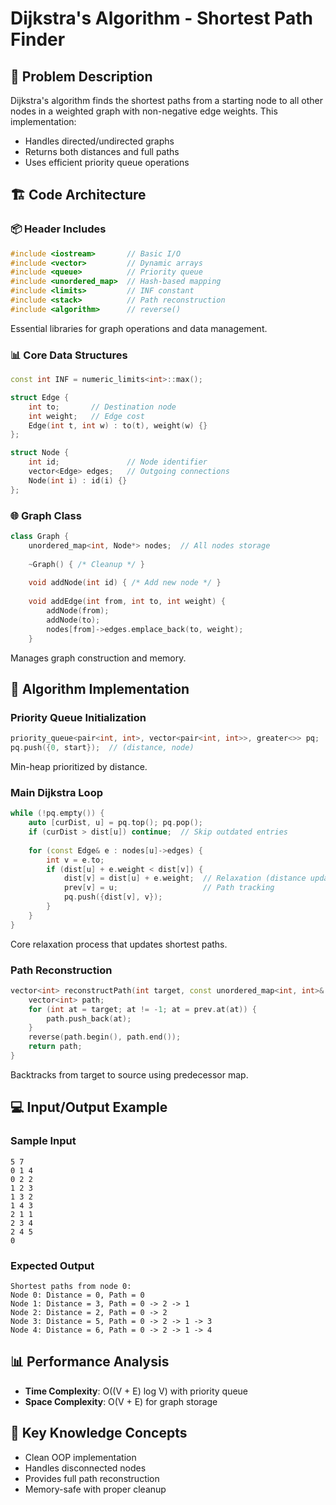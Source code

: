 # Dijkstra's Algorithm - Shortest Path Finder

## 🏰 Problem Description
Dijkstra's algorithm finds the shortest paths from a starting node to all other nodes in a weighted graph with non-negative edge weights. This implementation:
- Handles directed/undirected graphs
- Returns both distances and full paths
- Uses efficient priority queue operations

## 🏗️ Code Architecture

### 📦 Header Includes
```cpp
#include <iostream>       // Basic I/O
#include <vector>         // Dynamic arrays
#include <queue>          // Priority queue
#include <unordered_map>  // Hash-based mapping
#include <limits>         // INF constant
#include <stack>          // Path reconstruction
#include <algorithm>      // reverse()
```
Essential libraries for graph operations and data management.

### 📊 Core Data Structures
```cpp
const int INF = numeric_limits<int>::max();

struct Edge {
    int to;       // Destination node
    int weight;   // Edge cost
    Edge(int t, int w) : to(t), weight(w) {}
};

struct Node {
    int id;               // Node identifier
    vector<Edge> edges;   // Outgoing connections
    Node(int i) : id(i) {}
};
```

### 🌐 Graph Class
```cpp
class Graph {
    unordered_map<int, Node*> nodes;  // All nodes storage
    
    ~Graph() { /* Cleanup */ }
    
    void addNode(int id) { /* Add new node */ }
    
    void addEdge(int from, int to, int weight) {
        addNode(from);
        addNode(to);
        nodes[from]->edges.emplace_back(to, weight);
    }
```
Manages graph construction and memory.

## 🚀 Algorithm Implementation

### Priority Queue Initialization
```cpp
priority_queue<pair<int, int>, vector<pair<int, int>>, greater<>> pq;
pq.push({0, start});  // (distance, node)
```
Min-heap prioritized by distance.

### Main Dijkstra Loop
```cpp
while (!pq.empty()) {
    auto [curDist, u] = pq.top(); pq.pop();
    if (curDist > dist[u]) continue;  // Skip outdated entries
    
    for (const Edge& e : nodes[u]->edges) {
        int v = e.to;
        if (dist[u] + e.weight < dist[v]) {
            dist[v] = dist[u] + e.weight;  // Relaxation (distance update)
            prev[v] = u;                   // Path tracking
            pq.push({dist[v], v});
        }
    }
}
```
Core relaxation process that updates shortest paths.

### Path Reconstruction
```cpp
vector<int> reconstructPath(int target, const unordered_map<int, int>& prev) {
    vector<int> path;
    for (int at = target; at != -1; at = prev.at(at)) {
        path.push_back(at);
    }
    reverse(path.begin(), path.end());
    return path;
}
```
Backtracks from target to source using predecessor map.

## 💻 Input/Output Example

### Sample Input
```
5 7
0 1 4
0 2 2
1 2 3
1 3 2
1 4 3
2 1 1
2 3 4
2 4 5
0
```

### Expected Output
```
Shortest paths from node 0:
Node 0: Distance = 0, Path = 0
Node 1: Distance = 3, Path = 0 -> 2 -> 1
Node 2: Distance = 2, Path = 0 -> 2
Node 3: Distance = 5, Path = 0 -> 2 -> 1 -> 3
Node 4: Distance = 6, Path = 0 -> 2 -> 1 -> 4
```

## 📊 Performance Analysis
- **Time Complexity**: O((V + E) log V) with priority queue
- **Space Complexity**: O(V + E) for graph storage

## 🎯 Key Knowledge Concepts
- Clean OOP implementation
- Handles disconnected nodes
- Provides full path reconstruction
- Memory-safe with proper cleanup